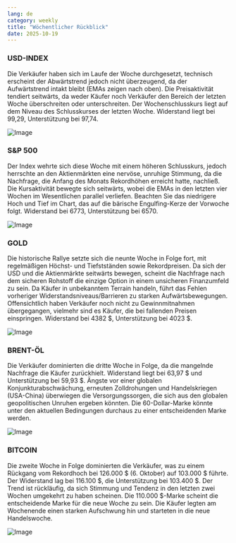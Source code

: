 ```yaml
---
lang: de
category: weekly
title: "Wöchentlicher Rückblick"
date: 2025-10-19
---
```


### USD-INDEX

Die Verkäufer haben sich im Laufe der Woche durchgesetzt, technisch erscheint der Abwärtstrend jedoch nicht überzeugend, da der Aufwärtstrend intakt bleibt (EMAs zeigen nach oben). Die Preisaktivität tendiert seitwärts, da weder Käufer noch Verkäufer den Bereich der letzten Woche überschreiten oder unterschreiten. Der Wochenschlusskurs liegt auf dem Niveau des Schlusskurses der letzten Woche. Widerstand liegt bei 99,29, Unterstützung bei 97,74.

![Image](https://markleighedu.github.io/img/Oct-2025/19-Oct-2025/usdindex.jpg)

### S&P 500

Der Index wehrte sich diese Woche mit einem höheren Schlusskurs, jedoch herrschte an den Aktienmärkten eine nervöse, unruhige Stimmung, da die Nachfrage, die Anfang des Monats Rekordhöhen erreicht hatte, nachließ. Die Kursaktivität bewegte sich seitwärts, wobei die EMAs in den letzten vier Wochen im Wesentlichen parallel verliefen. Beachten Sie das niedrigere Hoch und Tief im Chart, das auf die bärische Engulfing-Kerze der Vorwoche folgt. Widerstand bei 6773, Unterstützung bei 6570.

![Image](https://markleighedu.github.io/img/Oct-2025/19-Oct-2025/sp500.jpg)

### GOLD

Die historische Rallye setzte sich die neunte Woche in Folge fort, mit regelmäßigen Höchst- und Tiefstständen sowie Rekordpreisen. Da sich der USD und die Aktienmärkte seitwärts bewegen, scheint die Nachfrage nach dem sicheren Rohstoff die einzige Option in einem unsicheren Finanzumfeld zu sein. Da Käufer in unbekanntem Terrain handeln, führt das Fehlen vorheriger Widerstandsniveaus/Barrieren zu starken Aufwärtsbewegungen. Offensichtlich haben Verkäufer noch nicht zu Gewinnmitnahmen übergegangen, vielmehr sind es Käufer, die bei fallenden Preisen einspringen. Widerstand bei 4382 $, Unterstützung bei 4023 $.

![Image](https://markleighedu.github.io/img/Oct-2025/19-Oct-2025/gold.jpg)

### BRENT-ÖL

Die Verkäufer dominierten die dritte Woche in Folge, da die mangelnde Nachfrage die Käufer zurückhielt. Widerstand liegt bei 63,97 $ und Unterstützung bei 59,93 $. Ängste vor einer globalen Konjunkturabschwächung, erneuten Zolldrohungen und Handelskriegen (USA-China) überwiegen die Versorgungssorgen, die sich aus den globalen geopolitischen Unruhen ergeben könnten. Die 60-Dollar-Marke könnte unter den aktuellen Bedingungen durchaus zu einer entscheidenden Marke werden.

![Image](https://markleighedu.github.io/img/Oct-2025/19-Oct-2025/brentoil.jpg)

### BITCOIN

Die zweite Woche in Folge dominierten die Verkäufer, was zu einem Rückgang vom Rekordhoch bei 126.000 $ (6. Oktober) auf 103.000 $ führte. Der Widerstand lag bei 116.100 $, die Unterstützung bei 103.400 $. Der Trend ist rückläufig, da sich Stimmung und Tendenz in den letzten zwei Wochen umgekehrt zu haben scheinen. Die 110.000 $-Marke scheint die entscheidende Marke für die neue Woche zu sein. Die Käufer legten am Wochenende einen starken Aufschwung hin und starteten in die neue Handelswoche.

![Image](https://markleighedu.github.io/img/Oct-2025/19-Oct-2025/bitcoin.jpg)

